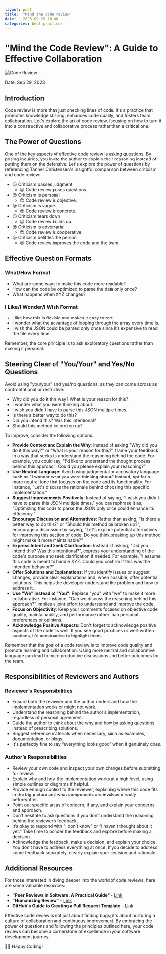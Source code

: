 ```yaml
---
layout: post
title:  "Mind the code review"
date:   2023-09-29 10:00
categories: best practices
---
```


# "Mind the Code Review": A Guide to Effective Collaboration

![Code Review](https://davidwalsh.name/demo/code-review.png)

Date: Sep 29, 2023

## Introduction

Code review is more than just checking lines of code. It's a practice that promotes knowledge sharing, enhances code quality, and fosters team collaboration. 
Let's explore the art of code review, focusing on how to turn it into a constructive and collaborative process rather than a critical one.

## The Power of Questions

One of the key aspects of effective code review is asking questions. By posing inquiries, you invite the author to explain their reasoning instead of putting them on the defensive. Let's explore the power of questions by referencing Tanner Christensen's insightful comparison between criticism and code review:

- 😒 Criticism passes judgment 
  - 😉 Code review poses questions.
- 😒 Criticism is personal     
  - 😉 Code review is objective.
- 😒 Criticism is vague
  - 😉 Code review is concrete.
- 😒 Criticism tears down
  - 😉 Code review builds up.
- 😒 Criticism is adversarial
  - 😉 Code review is cooperative.
- 😒 Criticism belittles the person
  - 😉 Code review improves the code and the team.

## Effective Question Formats

### What/How Format

- What are some ways to make this code more readable?
- How can the code be optimized to parse the data only once?
- What happens when XYZ changes?

### I Like/I Wonder/I Wish Format

- I like how this is flexible and makes it easy to test.
- I wonder what the advantage of looping through the array every time is.
- I wish the JSON could be parsed only once since it’s expensive to read the file every time.

Remember, the core principle is to ask exploratory questions rather than making it personal.

## Steering Clear of "You/Your" and Yes/No Questions

Avoid using "you/your" and yes/no questions, as they can come across as confrontational or restrictive:

- Why did you do it this way? What is your reason for this?
- I wonder what you were thinking about.
- I wish you didn't have to parse this JSON multiple times.
- Is there a better way to do this?
- Did you intend this? Was this intentional?
- Should this method be broken up?

To improve, consider the following options:

- **Provide Context and Explain the Why**: Instead of asking "Why did you do it this way?" or "What is your reason for this?", frame your feedback in a way that seeks to understand the reasoning behind the code. For example, you could say, "I'd like to understand the thought process behind this approach. Could you please explain your reasoning?"
- **Use Neutral Language**: Avoid using judgmental or accusatory language such as "I wonder what you were thinking about." Instead, opt for a more neutral tone that focuses on the code and its functionality. For instance, "Let's discuss the rationale behind choosing this specific implementation."
- **Suggest Improvements Positively**: Instead of saying, "I wish you didn't have to parse this JSON multiple times," you can rephrase it as, "Optimizing this code to parse the JSON only once could enhance its efficiency."
- **Encourage Discussion and Alternatives**: Rather than asking, "Is there a better way to do this?" or "Should this method be broken up?", encourage a discussion by saying, "Let's explore potential alternatives for improving this section of code. Do you think breaking up this method might make it more maintainable?"
- **Express Intent and Seek Clarification**: Instead of asking, "Did you intend this? Was this intentional?", express your understanding of the code's purpose and seek clarification if needed. For example, "I assume this code is meant to handle XYZ. Could you confirm if this was the intended behavior?"
- **Offer Solutions and Explanations**: If you identify issues or suggest changes, provide clear explanations and, when possible, offer potential solutions. This helps the developer understand the problem and how to address it.
- **Use "We" Instead of "You"**: Replace "you" with "we" to make it more collaborative. For instance, "Can we discuss the reasoning behind this approach?" implies a joint effort to understand and improve the code.
- **Focus on Objectivity**: Keep your comments focused on objective code quality, maintainability, and performance rather than personal preferences or opinions.
- **Acknowledge Positive Aspects**: Don't forget to acknowledge positive aspects of the code as well. If you see good practices or well-written sections, it's constructive to highlight them.

Remember that the goal of a code review is to improve code quality and promote learning and collaboration. Using more neutral and collaborative language can lead to more productive discussions and better outcomes for the team.

## Responsibilities of Reviewers and Authors

### Reviewer’s Responsibilities

- Ensure both the reviewer and the author understand how the implementation works or might not work.
- Understand the reasoning behind the author’s implementation, regardless of personal agreement.
- Guide the author to think about the why and how by asking questions instead of prescribing solutions.
- Suggest reference materials when necessary, such as examples, documentation, or blogs.
- It's perfectly fine to say “everything looks good” when it genuinely does.

### Author’s Responsibilities

- Review your own code and inspect your own changes before submitting for review.
- Explain why and how the implementation works at a high level, using simple outlines or diagrams if helpful.
- Provide enough context to the reviewer, explaining where this code fits in the big picture and what components are involved directly before/after.
- Point out specific areas of concern, if any, and explain your concerns and approach.
- Don’t hesitate to ask questions if you don’t understand the reasoning behind the reviewer’s feedback.
- It’s okay to respond with “I don’t know” or “I haven’t thought about it yet.” Take time to ponder the feedback and explore before making a decision.
- Acknowledge the feedback, make a decision, and explain your choice. You don’t have to address everything at once. If you decide to address some feedback separately, clearly explain your decision and rationale.

## Additional Resources

For those interested in diving deeper into the world of code reviews, here are some valuable resources:

- **"Peer Reviews in Software: A Practical Guide"** - [Link](https://www.amazon.com/exec/obidos/ASIN/0201734850/)
- **"Humanizing Review"** - [Link](http://www.processimpact.com/articles/humanizing_reviews.pdf)
- **GitHub's Guide to Creating a Pull Request Template** - [Link](https://help.github.com/articles/creating-a-pull-request-template-for-your-repository/)

Effective code review is not just about finding bugs; it's about nurturing a culture of collaboration and continuous improvement. By embracing the power of questions and following the principles outlined here, your code reviews can become a cornerstone of excellence in your software development journey.

👨‍💻 Happy Coding!